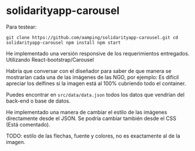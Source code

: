 # solidarityapp-carousel

Para testear:

`git clone https://github.com/aamping/solidarityapp-carousel.git
cd solidarityapp-carousel
npm install
npm start`

He implementado una versión responsive de los requerimientos entregados. Utilizando React-bootstrap/Carousel

Habría que conversar con el diseñador para saber de que manera se mostrarían cada una de las imágenes de las NGO, por ejemplo: Es difícil apreciar los delfines si la imagen está al 100% cubriendo todo el container.

Puedes encontrar en `src/data/data.json` todos los datos que vendrían del back-end o base de datos.

He implementado una manera de cambiar el estilo de las imágenes directamente desde el JSON. Se podría cambiar también desde el CSS (Está comentado).

TODO: estilo de las flechas, fuente y colores, no es exactamente al de la imagen.
